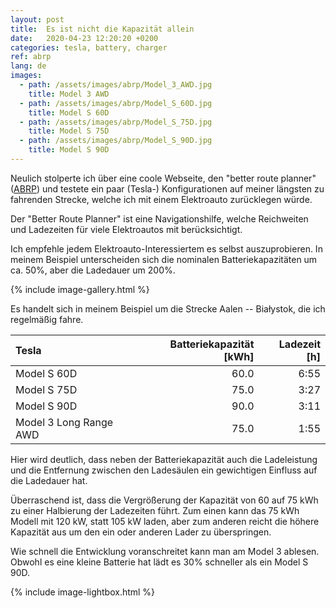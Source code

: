 ```yaml
---
layout: post
title:  Es ist nicht die Kapazität allein
date:   2020-04-23 12:20:20 +0200
categories: tesla, battery, charger
ref: abrp
lang: de
images:
  - path: /assets/images/abrp/Model_3_AWD.jpg
    title: Model 3 AWD
  - path: /assets/images/abrp/Model_S_60D.jpg
    title: Model S 60D
  - path: /assets/images/abrp/Model_S_75D.jpg
    title: Model S 75D
  - path: /assets/images/abrp/Model_S_90D.jpg
    title: Model S 90D
---
```


Neulich stolperte ich über eine coole Webseite, den "better route planner"
([ABRP](https://abetterrouteplanner.com)) und testete ein paar (Tesla-)
Konfigurationen auf meiner längsten zu fahrenden Strecke, welche ich mit einem
Elektroauto zurücklegen würde.

Der "Better Route Planner" ist eine Navigationshilfe, welche Reichweiten und
Ladezeiten für viele Elektroautos mit berücksichtigt.

Ich empfehle jedem Elektroauto-Interessiertem es selbst auszuprobieren. In
meinem Beispiel unterscheiden sich die nominalen Batteriekapazitäten um ca. 50%,
aber die Ladedauer um 200%.

{% include image-gallery.html %}

Es handelt sich in meinem Beispiel um die Strecke Aalen -- Białystok, die ich
regelmäßig fahre.

| Tesla                  |Batteriekapazität [kWh] | Ladezeit [h] |
|:-----------------------|-----------------------:|-------------:|
| Model S 60D            |                  60.0  |         6:55 |
| Model S 75D            |                  75.0  |         3:27 |
| Model S 90D            |                  90.0  |         3:11 |
| Model 3 Long Range AWD |                  75.0  |         1:55 |

Hier wird deutlich, dass neben der Batteriekapazität auch die Ladeleistung und
die Entfernung zwischen den Ladesäulen ein gewichtigen Einfluss auf die
Ladedauer hat.

Überraschend ist, dass die Vergrößerung der Kapazität von 60 auf 75 kWh zu einer
Halbierung der Ladezeiten führt. Zum einen kann das 75 kWh Modell mit 120 kW,
statt 105 kW laden, aber zum anderen reicht die höhere Kapazität aus um den ein
oder anderen Lader zu überspringen.

Wie schnell die Entwicklung voranschreitet kann man am Model 3 ablesen. Obwohl
es eine kleine Batterie hat lädt es 30% schneller als ein Model S 90D.

{% include image-lightbox.html %}
